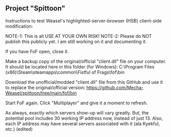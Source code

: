 Project "Spittoon"
------------------

Instructions to test Weasel's highlighted-server-browser (HSB) client-side modification:

NOTE-1: This is all USE AT YOUR OWN RISK!
NOTE-2: Please do NOT publish this publicly yet.  I am still working on it and documenting it.

If you have FoF open, close it.

Make a backup copy of the original/official "client.dll" file on your computer.
It should be located here in this folder (for Windows):
C:\Program Files (x86)\Steam\steamapps\common\Fistful of Frags\fof\bin

Download the unofficial/modded "client.dll" file from this GitHub and use it to replace the original/official version:
https://github.com/Mecha-Weasel/spittoon/tree/main/fof/bin

Start FoF again.
Click "Multiplayer" and give it a moment to refresh.

As always, exactly which servers show-up will vary greatly.
But, the potential pool includes 30 working IP address now, instead of just 13.
Also, each IP address may have several servers associated with it (ala Kyekful, etc.) (edited)

